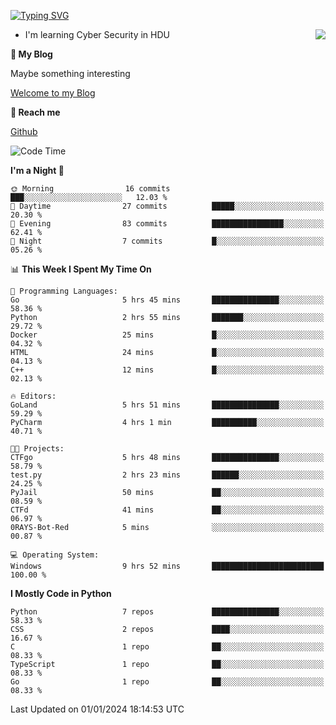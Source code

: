 [![Typing SVG](https://readme-typing-svg.herokuapp.com?font=Fira+Code&pause=1000&random=false&width=450&height=60&lines=Hello+%F0%9F%91%8B%F0%9F%8F%BB;I'm+JBNRZ)](https://git.io/typing-svg)

<a href="#">
  <img align="right" src="https://github-readme-stats.vercel.app/api?username=JBNRZ&show_icons=true&bg_color=15,f2f7fd,E0EAFC" />
</a>

- I'm learning Cyber Security in HDU

 **🌱 My Blog**

Maybe something interesting

[Welcome to my Blog](https://jbnrz.com.cn/)

 **💬 Reach me** 

[Github](https://github.com/JBNRZ)


<!--START_SECTION:waka-->
![Code Time](http://img.shields.io/badge/Code%20Time-243%20hrs%2014%20mins-blue)

**I'm a Night 🦉** 

```text
🌞 Morning                16 commits          ███░░░░░░░░░░░░░░░░░░░░░░   12.03 % 
🌆 Daytime                27 commits          █████░░░░░░░░░░░░░░░░░░░░   20.30 % 
🌃 Evening                83 commits          ████████████████░░░░░░░░░   62.41 % 
🌙 Night                  7 commits           █░░░░░░░░░░░░░░░░░░░░░░░░   05.26 % 
```


📊 **This Week I Spent My Time On** 

```text
💬 Programming Languages: 
Go                       5 hrs 45 mins       ███████████████░░░░░░░░░░   58.36 % 
Python                   2 hrs 55 mins       ███████░░░░░░░░░░░░░░░░░░   29.72 % 
Docker                   25 mins             █░░░░░░░░░░░░░░░░░░░░░░░░   04.32 % 
HTML                     24 mins             █░░░░░░░░░░░░░░░░░░░░░░░░   04.13 % 
C++                      12 mins             █░░░░░░░░░░░░░░░░░░░░░░░░   02.13 % 

🔥 Editors: 
GoLand                   5 hrs 51 mins       ███████████████░░░░░░░░░░   59.29 % 
PyCharm                  4 hrs 1 min         ██████████░░░░░░░░░░░░░░░   40.71 % 

🐱‍💻 Projects: 
CTFgo                    5 hrs 48 mins       ███████████████░░░░░░░░░░   58.79 % 
test.py                  2 hrs 23 mins       ██████░░░░░░░░░░░░░░░░░░░   24.25 % 
PyJail                   50 mins             ██░░░░░░░░░░░░░░░░░░░░░░░   08.59 % 
CTFd                     41 mins             ██░░░░░░░░░░░░░░░░░░░░░░░   06.97 % 
0RAYS-Bot-Red            5 mins              ░░░░░░░░░░░░░░░░░░░░░░░░░   00.87 % 

💻 Operating System: 
Windows                  9 hrs 52 mins       █████████████████████████   100.00 % 
```

**I Mostly Code in Python** 

```text
Python                   7 repos             ███████████████░░░░░░░░░░   58.33 % 
CSS                      2 repos             ████░░░░░░░░░░░░░░░░░░░░░   16.67 % 
C                        1 repo              ██░░░░░░░░░░░░░░░░░░░░░░░   08.33 % 
TypeScript               1 repo              ██░░░░░░░░░░░░░░░░░░░░░░░   08.33 % 
Go                       1 repo              ██░░░░░░░░░░░░░░░░░░░░░░░   08.33 % 
```




 Last Updated on 01/01/2024 18:14:53 UTC
<!--END_SECTION:waka-->
